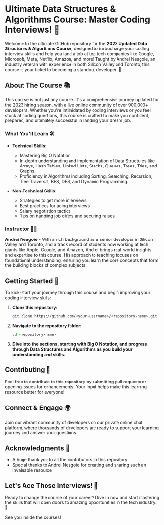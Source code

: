 # Ultimate Data Structures & Algorithms Course: Master Coding Interviews! 🚀

Welcome to the ultimate GitHub repository for the **2023 Updated Data Structures & Algorithms Course**, designed to turbocharge your coding interview skills and help you land a job at top tech companies like Google, Microsoft, Meta, Netflix, Amazon, and more! Taught by Andrei Neagoie, an industry veteran with experience in both Silicon Valley and Toronto, this course is your ticket to becoming a standout developer. 🌟

## About The Course 📚

This course is not just any course. It's a comprehensive journey updated for the 2023 hiring season, with a live online community of over 900,000+ developers. Whether you're intimidated by coding interviews or you feel stuck at coding questions, this course is crafted to make you confident, prepared, and ultimately successful in landing your dream job.

### What You'll Learn 🛠

- **Technical Skills:**
  - Mastering Big O Notation
  - In-depth understanding and implementation of Data Structures like Arrays, Hash Tables, Linked Lists, Stacks, Queues, Trees, Tries, and Graphs.
  - Proficiency in Algorithms including Sorting, Searching, Recursion, Tree Traversal, BFS, DFS, and Dynamic Programming.

- **Non-Technical Skills:**
  - Strategies to get more interviews
  - Best practices for acing interviews
  - Salary negotiation tactics
  - Tips on handling job offers and securing raises

### Instructor 👨‍🏫

**Andrei Neagoie** - With a rich background as a senior developer in Silicon Valley and Toronto, and a track record of students now working at tech giants like Apple, Google, and Amazon, Andrei brings real-world insights and expertise to this course. His approach to teaching focuses on foundational understanding, ensuring you learn the core concepts that form the building blocks of complex subjects.

## Getting Started 🚀

To kick-start your journey through this course and begin improving your coding interview skills:

1. **Clone this repository:**
    ```bash
    git clone https://github.com/<your-username>/<repository-name>.git
    ```

2. **Navigate to the repository folder:**
    ```bash
    cd <repository-name>
    ```

3. **Dive into the sections, starting with Big O Notation, and progress through Data Structures and Algorithms as you build your understanding and skills.**

## Contributing 🤝

Feel free to contribute to this repository by submitting pull requests or opening issues for enhancements. Your input helps make this learning resource better for everyone!

## Connect & Engage 🌍

Join our vibrant community of developers on our private online chat platform, where thousands of developers are ready to support your learning journey and answer your questions.

## Acknowledgments 🙏

- A huge thank you to all the contributors to this repository
- Special thanks to Andrei Neagoie for creating and sharing such an invaluable resource

## Let's Ace Those Interviews! 🎉

Ready to change the course of your career? Dive in now and start mastering the skills that will open doors to amazing opportunities in the tech industry. 🚀

See you inside the courses!
